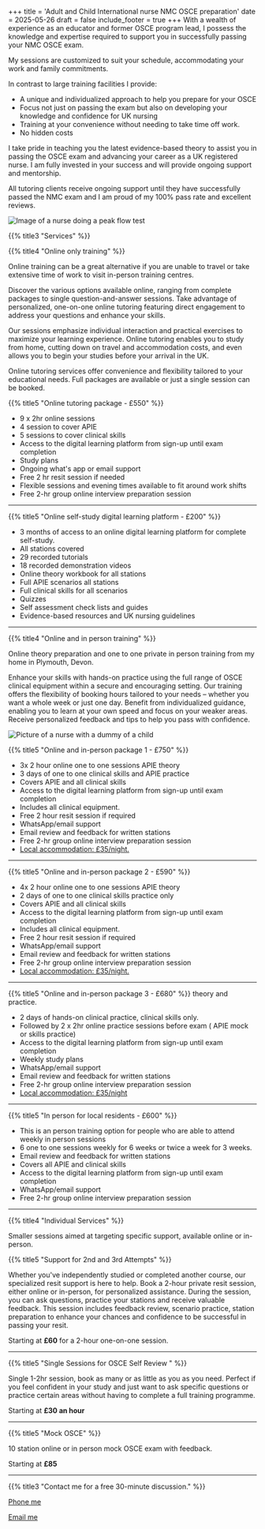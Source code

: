 +++
title = 'Adult and Child International nurse NMC OSCE preparation'
date = 2025-05-26
draft = false
include_footer = true
+++
With a wealth of experience as an educator and former OSCE program lead, I possess the knowledge and expertise required to support you in successfully passing your NMC OSCE exam.

My sessions are customized to suit your schedule, accommodating your work and family commitments.

In contrast to large training facilities I provide:

- A unique and individualized approach to help you prepare for your OSCE
- Focus not just on passing the exam but also on developing your knowledge and confidence for UK nursing
- Training at your convenience without needing to take time off work. 
- No hidden costs

I take pride in teaching you the latest evidence-based theory to assist you in passing the OSCE exam and advancing your career as a UK registered nurse. I am fully invested in your success and will provide ongoing support and mentorship.

All tutoring clients receive ongoing support until they have successfully passed the NMC exam and  I am proud of my 100% pass rate and excellent reviews.

![Image of a nurse doing a peak flow test](/images/picture-peak-flow.jpg)

{{% title3 "Services" %}}

{{% title4 "Online only training" %}} 

Online training can be a great alternative if you are unable to travel or take extensive time of work to visit in-person training centres. 

Discover the various options available online, ranging from complete packages to single question-and-answer sessions. Take advantage of personalized, one-on-one online tutoring featuring direct engagement to address your questions and enhance your skills.

Our sessions emphasize individual interaction and practical exercises to maximize your learning experience. Online tutoring enables you to study from home, cutting down on travel and accommodation costs, and even allows you to begin your studies before your arrival in the UK.

Online tutoring services offer convenience and flexibility tailored to your educational needs. Full packages are available or just a single session can be booked.

{{% title5 "Online tutoring package - £550" %}} 

- 9 x 2hr online sessions
- 4 session to cover APIE
- 5 sessions to cover clinical skills
- Access to the digital learning platform from sign-up until exam completion
- Study plans 
- Ongoing what's app or email support 
- Free 2 hr resit session if needed
- Flexible sessions and evening times available to fit around work shifts
- Free 2-hr group online interview preparation session

---

{{% title5 "Online self-study digital learning platform - £200" %}}

- 3 months of access to an online digital learning platform for complete self-study.
- All stations covered
- 29 recorded tutorials
- 18 recorded demonstration videos
- Online theory workbook for all stations
- Full APIE scenarios all stations
- Full clinical skills for all scenarios
- Quizzes
- Self assessment check lists and guides
- Evidence-based resources and UK nursing guidelines

---

{{% title4 "Online and in person training" %}} 


Online theory preparation and one to one private in person training from my home in Plymouth, Devon.

Enhance your skills with hands-on practice using the full range of OSCE clinical equipment within a secure and encouraging setting. Our training offers the flexibility of booking hours tailored to your needs – whether you want a whole week or just one day. Benefit from individualized guidance, enabling you to learn at your own speed and focus on your weaker areas. Receive personalized feedback and tips to help you pass with confidence.

![Picture of a nurse with a dummy of a child](/images/picture-child.jpg)

{{% title5 "Online and in-person package 1 - £750" %}} 

- 3x 2 hour online one to one sessions APIE theory
- 3 days of one to one clinical skills and APIE practice
- Covers APIE and all clinical skills
- Access to the digital learning platform from sign-up until exam completion
- Includes all clinical equipment.
- Free 2 hour resit session if required
- WhatsApp/email support
- Email review and feedback for written stations
- Free 2-hr group online interview preparation session
- [Local accommodation: £35/night.](https://www.airbnb.co.uk/rooms/29704334?adults=1&amp%3Bcategory_tag=Tag%3A8678&amp%3Benable_m3_private_room=true&amp%3Blocation=Plymouth%2C%20England%2C%20United%20Kingdom&amp%3Bphoto_id=607657311&amp%3Bsearch_mode=regular_search&amp%3Bcheck_in=2024-09-01&amp%3Bcheck_out=2024-09-04&amp%3Bsource_impression_id=p3_1720940163_P3_kiMaECPosH428&amp%3Bprevious_page_section_name=1001&amp%3Bfederated_search_id=da457e9a-8d2d-431e-8b59-763e1ee57bbd&source_impression_id=p3_1741518887_P3lSsULFgXcCckuE)

---

{{% title5 "Online and in-person package 2 - £590" %}} 

- 4x 2 hour online one to one sessions APIE theory
- 2 days of one to one clinical skills practice only
- Covers APIE and all clinical skills
- Access to the digital learning platform from sign-up until exam completion
- Includes all clinical equipment.
- Free 2 hour resit session if required
- WhatsApp/email support
- Email review and feedback for written stations
- Free 2-hr group online interview preparation session
- [Local accommodation: £35/night.](https://www.airbnb.co.uk/rooms/29704334?adults=1&amp%3Bcategory_tag=Tag%3A8678&amp%3Benable_m3_private_room=true&amp%3Blocation=Plymouth%2C%20England%2C%20United%20Kingdom&amp%3Bphoto_id=607657311&amp%3Bsearch_mode=regular_search&amp%3Bcheck_in=2024-09-01&amp%3Bcheck_out=2024-09-04&amp%3Bsource_impression_id=p3_1720940163_P3_kiMaECPosH428&amp%3Bprevious_page_section_name=1001&amp%3Bfederated_search_id=da457e9a-8d2d-431e-8b59-763e1ee57bbd&source_impression_id=p3_1741518887_P3lSsULFgXcCckuE)

---

{{% title5 "Online and in-person package 3 - £680" %}}
theory and practice.
- 2 days of hands-on clinical practice, clinical skills only.
- Followed by 2 x 2hr online practice sessions before exam ( APIE mock or skills practice)
- Access to the digital learning platform from sign-up until exam completion
- Weekly study plans
- WhatsApp/email support
- Email review and feedback for written stations
- Free 2-hr group online interview preparation session
- [Local accommodation: £35/night](https://www.airbnb.co.uk/rooms/29704334?adults=1&amp%3Bcategory_tag=Tag%3A8678&amp%3Benable_m3_private_room=true&amp%3Blocation=Plymouth%2C%20England%2C%20United%20Kingdom&amp%3Bphoto_id=607657311&amp%3Bsearch_mode=regular_search&amp%3Bcheck_in=2024-09-01&amp%3Bcheck_out=2024-09-04&amp%3Bsource_impression_id=p3_1720940163_P3_kiMaECPosH428&amp%3Bprevious_page_section_name=1001&amp%3Bfederated_search_id=da457e9a-8d2d-431e-8b59-763e1ee57bbd&source_impression_id=p3_1741518887_P3lSsULFgXcCckuE)

---

{{% title5 "In person for local residents - £600" %}} 

- This is an person training option for people who are able to attend weekly in person sessions
- 6 one to one sessions weekly for 6 weeks or twice a week for 3 weeks.
- Email review and feedback for written stations
- Covers all APIE and clinical skills
- Access to the digital learning platform from sign-up until exam completion
- WhatsApp/email support
- Free 2-hr group online interview preparation session

---

{{% title4 "Individual Services" %}}  

Smaller sessions aimed at targeting specific support, available online or in-person.

{{% title5 "Support for 2nd and 3rd Attempts" %}}  

Whether you've independently studied or completed another course, our specialized resit support is here to help. Book a 2-hour private resit session, either online or in-person, for personalized assistance. During the session, you can ask questions, practice your stations and receive valuable feedback. This session includes feedback review, scenario practice,  station preparation to enhance your chances and confidence to be successful in passing your resit.

Starting at **£60** for a 2-hour one-on-one session.

---

{{% title5 "Single Sessions for OSCE Self Review " %}} 

Single 1-2hr session, book as many or as little as you as you need. Perfect if you feel confident in your study and just want to ask specific questions or practice certain areas without having to complete a full training programme.

Starting at **£30 an hour**

---

{{% title5 "Mock OSCE" %}} 

10 station online or in person mock OSCE exam with feedback.

Starting at **£85**

---


{{% title3 "Contact me for a free 30-minute discussion." %}}

<div>
    <p class="has-text-centered mt-20">
      <a class="button cta is-large rounded secondary-btn raised" href="tel:+447855344484">
        Phone me
      </a>
    </p>
    <p class="has-text-centered mt-20">
      <a class="button cta is-large rounded secondary-btn raised" href="mailto:hannahlames@outlook.com">
        Email me
      </a>
</div>